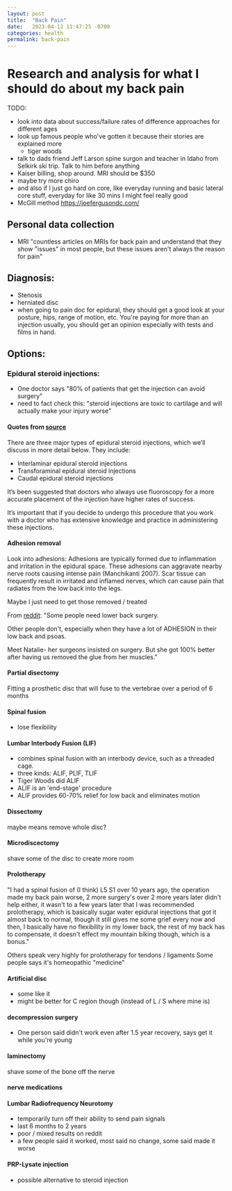 ```yaml
---
layout: post
title:  "Back Pain"
date:   2023-04-12 11:47:25 -0700
categories: health
permalink: back-pain
---
```

# Research and analysis for what I should do about my back pain

TODO: 
- look into data about success/failure rates of difference approaches for different ages
- look up famous people who've gotten it because their stories are explained more
  * tiger woods
- talk to dads friend Jeff Larson spine surgon and teacher in Idaho from Selkirk ski trip. Talk to him before anything
- Kaiser billing, shop around. MRI should be $350
- maybe try more chiro
- and also if I just go hard on core, like everyday running and basic lateral core stuff, everyday for like 30 mins I might feel really good
- McGill method https://joefergusondc.com/

## Personal data collection
- MRI "countless articles on MRIs for back pain and understand that they show "issues" in most people, but these issues aren't always the reason for pain"


## Diagnosis:
- Stenosis
- herniated disc
- when going to pain doc for epidural, they should get a good look at your posture, hips, range of motion, etc. You're paying for more than an injection usually, you should get an opinion especially with tests and films in hand.

## Options:

### Epidural steroid injections:
- One doctor says "80% of patients that get the injection can avoid surgery"
- need to fact check this: "steroid injections are toxic to cartilage and will actually make your injury worse"

#### Quotes from [source](https://paindoctor.com/faq-epidural-steroid-injections/)

There are three major types of epidural steroid injections, which we’ll discuss in more detail below. They include:

- Interlaminar epidural steroid injections
- Transforaminal epidural steroid injections
- Caudal epidural steroid injections

It’s been suggested that doctors who always use fluoroscopy for a more accurate placement of the injection have higher rates of success.

It’s important that if you decide to undergo this procedure that you work with a doctor who has extensive knowledge and practice in administering these injections.

#### Adhesion removal

Look into adhesions: Adhesions are typically formed due to inflammation and irritation in the epidural space. These adhesions can aggravate nearby nerve roots causing intense pain (Manchikanti 2007). Scar tissue can frequently result in irritated and inflamed nerves, which can cause pain that radiates from the low back into the legs.

Maybe I just need to get those removed / treated

From [reddit](https://www.reddit.com/r/AskOldPeople/comments/blhgtf/has_anyone_had_lower_back_surgery_how_did_that/):
"Some people need lower back surgery.

Other people don't, especially when they have a lot of ADHESION in their low back and psoas.

Meet Natalie- her surgeons insisted on surgery. But she got 100% better after having us removed the glue from her muscles."

#### Partial disectomy
Fitting a prosthetic disc that will fuse to the vertebrae over a period of 6 months

#### Spinal fusion
- lose flexibility

#### Lumbar Interbody Fusion (LIF) 
- combines spinal fusion with an interbody device, such as a threaded cage.
- three kinds: ALIF, PLIF, TLIF
- Tiger Woods did ALIF
- ALIF is an 'end-stage' procedure
- ALIF provides 60-70% relief for low back and eliminates motion

#### Dissectomy
maybe means remove whole disc?

#### Microdiscectomy
shave some of the disc to create more room

#### Prolotherapy
"I had a spinal fusion of (I think) L5 S1 over 10 years ago, the operation made my back pain worse, 2 more surgery's over 2 more years later didn't help either, it wasn't to a few years later that I was recommended prolotherapy, which is basically sugar water epidural injections that got it almost back to normal, though it still gives me some grief every now and then, I basically have no flexibility in my lower back, the rest of my back has to compensate, it doesn't effect my mountain biking though, which is a bonus."

Others speak very highly for prolotherapy for tendons / ligaments
Some people says it's homeopathic "medicine"

#### Artificial disc
- some like it
- might be better for C region though (instead of L / S where mine is)

#### decompression surgery
- One person said didn't work even after 1.5 year recovery, says get it while you're young

#### laminectomy
shave some of the bone off the nerve

#### nerve medications

#### Lumbar Radiofrequency Neurotomy
- temporarily turn off their ability to send pain signals
- last 6 months to 2 years
- poor / mixed results on reddit
- a few people said it worked, most said no change, some said made it worse

#### PRP-Lysate injection
- possible alternative to steroid injection
